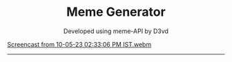 <h1 align="center"> Meme Generator </h1>
<p align="center">Developed using meme-API by D3vd</p>

[Screencast from 10-05-23 02:33:06 PM IST.webm](https://github.com/SyedImtiyaz-1/mini-Projects/assets/121503426/ba87c1d6-0c7f-437c-a4d4-4fbe6fec8894)

<hr>
